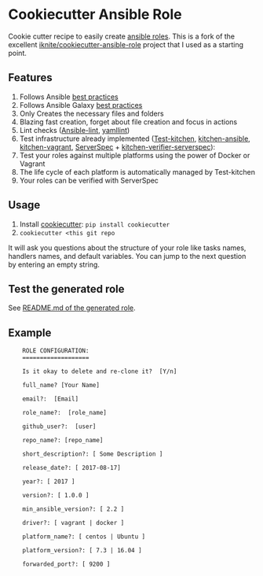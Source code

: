 # Cookiecutter Ansible Role

Cookie cutter recipe to easily create [ansible roles](http://docs.ansible.com/playbooks_roles.html#roles).
This is a fork of the excellent [iknite/cookiecutter-ansible-role](https://github.com/iknite/cookiecutter-ansible-role)
project that I used as a starting point.

## Features

1. Follows Ansible [best practices](http://docs.ansible.com/playbooks_best_practices.html)
1. Follows Ansible Galaxy [best practices](https://galaxy.ansible.com/intro#good)
1. Only Creates the necessary files and folders
1. Blazing fast creation, forget about file creation and focus in actions
1. Lint checks ([Ansible-lint](https://github.com/willthames/ansible-lint), [yamllint](https://github.com/adrienverge/yamllint))
1. Test infrastructure already implemented ([Test-kitchen](https://github.com/test-kitchen/test-kitchen), [kitchen-ansible](https://github.com/neillturner/kitchen-ansible), [kitchen-vagrant](https://github.com/test-kitchen/kitchen-vagrant), [ServerSpec](http://serverspec.org/) + [kitchen-verifier-serverspec](https://github.com/neillturner/kitchen-verifier-serverspec)):
  1. Test your roles against multiple platforms using the power of Docker or Vagrant
  1. The life cycle of each platform is automatically managed by Test-kitchen
  1. Your roles can be verified with ServerSpec

## Usage

1. Install [cookiecutter](https://cookiecutter.readthedocs.io/en/latest/installation.html#install-cookiecutter): `pip install cookiecutter`
1. `cookiecutter <this git repo`

It will ask you questions about the structure of your role like tasks names, handlers names, and default variables. You can jump to the next question by entering an empty string.

## Test the generated role

See [README.md of the generated role]({{cookiecutter.role_name}}/README.md).

## Example
```
    ROLE CONFIGURATION:
    ===================

    Is it okay to delete and re-clone it?  [Y/n]

    full_name? [Your Name]

    email?:  [Email]

    role_name?:  [role_name]

    github_user?:  [user]

    repo_name?: [repo_name]

    short_description?: [ Some Description ]

    release_date?: [ 2017-08-17]

    year?: [ 2017 ]

    version?: [ 1.0.0 ]

    min_ansible_version?: [ 2.2 ]

    driver?: [ vagrant | docker ]

    platform_name?: [ centos | Ubuntu ]

    platform_version?: [ 7.3 | 16.04 ]

    forwarded_port?: [ 9200 ]

```
